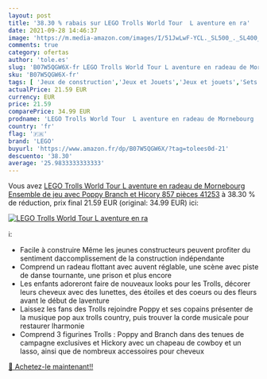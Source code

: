 ```yaml
---
layout: post
title: '38.30 % rabais sur LEGO Trolls World Tour  L aventure en ra'
date: 2021-09-28 14:46:37
image: 'https://m.media-amazon.com/images/I/51JwLwF-YCL._SL500_._SL400_.jpg'
comments: true
category: ofertas
author: 'tole.es'
slug: 'B07W5QGW6X-fr LEGO Trolls World Tour L aventure en radeau de Mornebourg...'
sku: 'B07W5QGW6X-fr'
tags: [ 'Jeux de construction','Jeux et Jouets','Jeux et jouets','Sets de jeux de construction','lego', ]
actualPrice: 21.59 EUR
currency: EUR
price: 21.59
comparePrice: 34.99 EUR
prodname: 'LEGO Trolls World Tour  L aventure en radeau de Mornebourg  Ensemble de jeu avec Poppy  Branch et Hicory  857 pièces  41253'
country: 'fr'
flag: '🇫🇷'
brand: 'LEGO'
buyurl: 'https://www.amazon.fr/dp/B07W5QGW6X/?tag=tolees0d-21'
descuento: '38.30'
average: '25.9833333333333'
---
```


Vous avez [LEGO Trolls World Tour  L aventure en radeau de Mornebourg  Ensemble de jeu avec Poppy  Branch et Hicory  857 pièces  41253](https://www.amazon.fr/dp/B07W5QGW6X/?tag=tolees0d-21)  à  38.30 % de réduction, prix final  21.59 EUR (original: 34.99 EUR) ici:

[![LEGO Trolls World Tour  L aventure en ra](https://m.media-amazon.com/images/I/51JwLwF-YCL._SL500_._SL400_.jpg)](https://www.amazon.fr/dp/B07W5QGW6X/?tag=tolees0d-21)

ℹ️:

- Facile à construire Même les jeunes constructeurs peuvent profiter du sentiment daccomplissement de la construction indépendante
- Comprend un radeau flottant avec auvent réglable, une scène avec piste de danse tournante, une prison et plus encore
- Les enfants adoreront faire de nouveaux looks pour les Trolls, décorer leurs cheveux avec des lunettes, des étoiles et des coeurs ou des fleurs avant le début de laventure
- Laissez les fans des Trolls rejoindre Poppy et ses copains présenter de la musique pop aux trolls country, puis trouver la corde musicale pour restaurer lharmonie
- Comprend 3 figurines Trolls : Poppy and Branch dans des tenues de campagne exclusives et Hickory avec un chapeau de cowboy et un lasso, ainsi que de nombreux accessoires pour cheveux

[🛒 Achetez-le maintenant!!](https://www.amazon.fr/dp/B07W5QGW6X/?tag=tolees0d-21)
